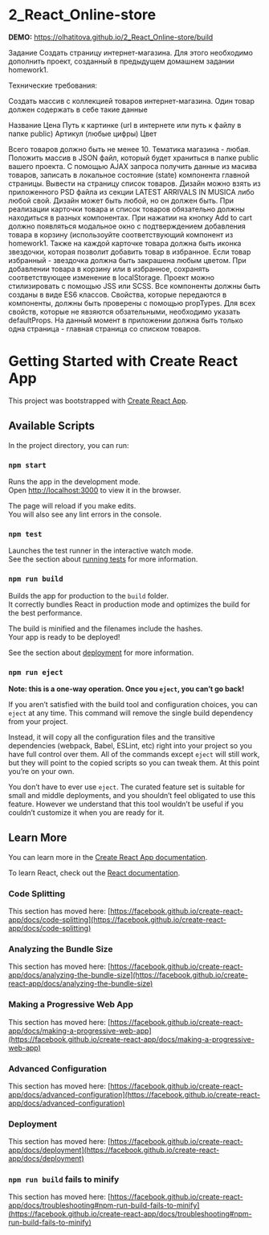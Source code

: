 # 2_React_Online-store

**DEMO:** https://olhatitova.github.io/2_React_Online-store/build 

Задание
Создать страницу интернет-магазина.
Для этого необходимо дополнить проект, созданный в предыдущем домашнем задании homework1.

Технические требования:

Создать массив с коллекцией товаров интернет-магазина.
Один товар должен содержать в себе такие данные

Название
Цена
Путь к картинке (url в интернете или путь к файлу в папке public)
Артикул (любые цифры)
Цвет


Всего товаров должно быть не менее 10. Тематика магазина - любая.
Положить массив в JSON файл, который будет храниться в папке public вашего проекта.
С помощью AJAX запроса получить данные из масива товаров, записать в локальное состояние (state) компонента главной страницы.
Вывести на страницу список товаров. Дизайн можно взять из приложенного PSD файла из секции LATEST ARRIVALS IN MUSICA либо любой свой. Дизайн может быть любой, но он должен быть.
При реализации карточки товара и список товаров обязательно должны находиться в разных компонентах.
При нажатии на кнопку Add to cart должно появляться модальное окно с подтверждением добавления товара в корзину (использоуйте соответствующий компонент из homework1.
Также на каждой карточке товара должна быть иконка звездочки, которая позволит добавить товар в избранное. Если товар избранный - звездочка должна быть закрашена любым цветом.
При добавлении товара в корзину или в избранное, сохранять соответствующее изменение в localStorage.
Проект можно стилизировать с помощью JSS или SCSS.
Все компоненты должны быть созданы в виде ES6 классов.
Свойства, которые передаются в компоненты, должны быть проверены с помощью propTypes.
Для всех свойств, которые не явзяются обзательными, необходимо указать defaultProps.
На данный момент в приложении должна быть только одна страница - главная страница со списком товаров.

# Getting Started with Create React App

This project was bootstrapped with [Create React App](https://github.com/facebook/create-react-app).

## Available Scripts

In the project directory, you can run:

### `npm start`

Runs the app in the development mode.\
Open [http://localhost:3000](http://localhost:3000) to view it in the browser.

The page will reload if you make edits.\
You will also see any lint errors in the console.

### `npm test`

Launches the test runner in the interactive watch mode.\
See the section about [running tests](https://facebook.github.io/create-react-app/docs/running-tests) for more information.

### `npm run build`

Builds the app for production to the `build` folder.\
It correctly bundles React in production mode and optimizes the build for the best performance.

The build is minified and the filenames include the hashes.\
Your app is ready to be deployed!

See the section about [deployment](https://facebook.github.io/create-react-app/docs/deployment) for more information.

### `npm run eject`

**Note: this is a one-way operation. Once you `eject`, you can’t go back!**

If you aren’t satisfied with the build tool and configuration choices, you can `eject` at any time. This command will remove the single build dependency from your project.

Instead, it will copy all the configuration files and the transitive dependencies (webpack, Babel, ESLint, etc) right into your project so you have full control over them. All of the commands except `eject` will still work, but they will point to the copied scripts so you can tweak them. At this point you’re on your own.

You don’t have to ever use `eject`. The curated feature set is suitable for small and middle deployments, and you shouldn’t feel obligated to use this feature. However we understand that this tool wouldn’t be useful if you couldn’t customize it when you are ready for it.

## Learn More

You can learn more in the [Create React App documentation](https://facebook.github.io/create-react-app/docs/getting-started).

To learn React, check out the [React documentation](https://reactjs.org/).

### Code Splitting

This section has moved here: [https://facebook.github.io/create-react-app/docs/code-splitting](https://facebook.github.io/create-react-app/docs/code-splitting)

### Analyzing the Bundle Size

This section has moved here: [https://facebook.github.io/create-react-app/docs/analyzing-the-bundle-size](https://facebook.github.io/create-react-app/docs/analyzing-the-bundle-size)

### Making a Progressive Web App

This section has moved here: [https://facebook.github.io/create-react-app/docs/making-a-progressive-web-app](https://facebook.github.io/create-react-app/docs/making-a-progressive-web-app)

### Advanced Configuration

This section has moved here: [https://facebook.github.io/create-react-app/docs/advanced-configuration](https://facebook.github.io/create-react-app/docs/advanced-configuration)

### Deployment

This section has moved here: [https://facebook.github.io/create-react-app/docs/deployment](https://facebook.github.io/create-react-app/docs/deployment)

### `npm run build` fails to minify

This section has moved here: [https://facebook.github.io/create-react-app/docs/troubleshooting#npm-run-build-fails-to-minify](https://facebook.github.io/create-react-app/docs/troubleshooting#npm-run-build-fails-to-minify)
